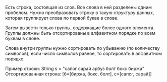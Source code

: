 Есть строка, состоящая из слов. Все слова в ней разделены одним пробелом. Нужно преобразовать строку в такую структуру данных, которая группирует слова по первой букве в слове.

Затем вывести только группы, содержащие более одного элемента. Группы должны быть отсортированы в алфавитном порядке по всем буквам в слове.

Слова внутри группы нужно сортировать по убыванию (по количеству символов); если число символов равное, то сортировать в алфавитном порядке.

Пример строки: String s = "сапог сарай арбуз болт бокс биржа"
Отсортированная строка: [б=[биржа, бокс, болт], c=[caпог, сарай]]
